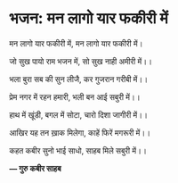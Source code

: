 # भजन: मन लागो यार फकीरी में

मन लागो यार फकीरी में, मन लागो यार फकीरी में।

जो सुख पायो राम भजन में, सो सुख नाही अमीरी में।।

भला बुरा सब की सुन लीजै, कर गुजरान गरीबी में।।

प्रेम नगर में रहन हमारी, भली बन आई सबुरी में।।

हाथ में खूंडी, बगल में सोटा, चारो दिशा जागीरी में।।

आखिर यह तन ख़ाक मिलेगा, काहें फिरें मगरूरी में।।

कहत कबीर सुनो भाई साधो, साहब मिले सबुरी में।।

**— गुरु कबीर साहब**
